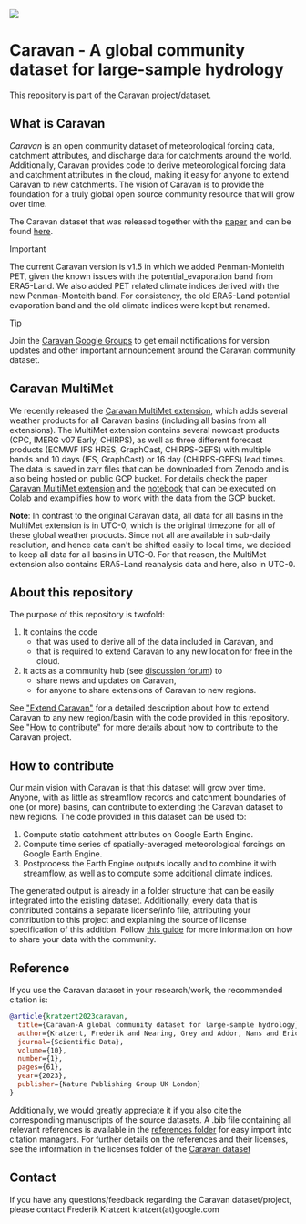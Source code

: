 ![](caravan-long-logo.png)

# Caravan - A global community dataset for large-sample hydrology

This repository is part of the Caravan project/dataset.

## What is Caravan

_Caravan_ is an open community dataset of meteorological forcing data, catchment attributes, and discharge data for catchments around the world. Additionally, Caravan provides code to derive meteorological forcing data and catchment attributes in the cloud, making it easy for anyone to extend Caravan to new catchments. The vision of Caravan is to provide the foundation for a truly global open source community resource that will grow over time. 

The Caravan dataset that was released together with the [paper](https://www.nature.com/articles/s41597-023-01975-w) and can be found [here](https://zenodo.org/records/14673536).

> [!IMPORTANT]
> The current Caravan version is v1.5 in which we added Penman-Monteith PET, given the known issues with the potential_evaporation band from ERA5-Land. We also added PET related climate indices derived with the new Penman-Monteith band. For consistency, the old ERA5-Land potential evaporation band and the old climate indices were kept but renamed. 

> [!TIP]
> Join the [Caravan Google Groups](https://groups.google.com/g/caravan-dataset) to get email notifications for version updates and other important announcement around the Caravan community dataset.


## Caravan MultiMet

We recently released the [Caravan MultiMet extension](https://arxiv.org/abs/2411.09459), which adds several weather products for all Caravan basins (including all basins from all extensions). The MultiMet extension contains several nowcast products (CPC, IMERG v07 Early, CHIRPS), as well as three different  forecast products (ECMWF IFS HRES, GraphCast, CHIRPS-GEFS) with multiple bands and 10 days (IFS, GraphCast) or 16 day (CHIRPS-GEFS) lead times. The data is saved in zarr files that can be downloaded from Zenodo and is also being hosted on public GCP bucket. For details check the paper [Caravan MultiMet extension](https://arxiv.org/abs/2411.09459) and the [notebook](examples/Caravan_MultiMet_Extending_Caravan_with_Multiple_Weather_Nowcasts_and_Forecasts.ipynb) that can be executed on Colab and examplifies how to work with the data from the GCP bucket.

**Note**: In contrast to the original Caravan data, all data for all basins in the MultiMet extension is in UTC-0, which is the original timezone for all of these global weather products. Since not all are available in sub-daily resolution, and hence data can't be shifted easily to local time, we decided to keep all data for all basins in UTC-0. For that reason, the MultiMet extension also contains ERA5-Land reanalysis data and here, also in UTC-0. 

## About this repository

The purpose of this repository is twofold:

1. It contains the code  
    - that was used to derive all of the data included in Caravan, and 
    - that is required to extend Caravan to any new location for free in the cloud.
2. It acts as a community hub (see [discussion forum](https://github.com/kratzert/caravan/discussions)) to
    - share news and updates on Caravan,
    - for anyone to share extensions of Caravan to new regions.

See ["Extend Caravan"](https://github.com/kratzert/Caravan/wiki/Extending-Caravan-with-new-basins) for a detailed description about how to extend Caravan to any new region/basin with the code provided in this repository. See ["How to contribute"](#how-to-contribute) for more details about how to contribute to the Caravan project.

## How to contribute

Our main vision with Caravan is that this dataset will grow over time. Anyone, with as little as streamflow records and catchment boundaries of one (or more) basins, can contribute to extending the Caravan dataset to new regions. The code provided in this dataset can be used to:

1. Compute static catchment attributes on Google Earth Engine.
2. Compute time series of spatially-averaged meteorological forcings on Google Earth Engine.
3. Postprocess the Earth Engine outputs locally and to combine it with streamflow, as well as to compute some additional climate indices.

The generated output is already in a folder structure that can be easily integrated into the existing dataset. Additionally, every data that is contributed contains a separate license/info file, attributing your contribution to this project and explaining the source of license specification of this addition. Follow [this guide](https://github.com/kratzert/Caravan/wiki/Sharing-New-Data) for more information on how to share your data with the community.

## Reference

If you use the Caravan dataset in your research/work, the recommended citation is:

```bib
@article{kratzert2023caravan,
  title={Caravan-A global community dataset for large-sample hydrology},
  author={Kratzert, Frederik and Nearing, Grey and Addor, Nans and Erickson, Tyler and Gauch, Martin and Gilon, Oren and Gudmundsson, Lukas and Hassidim, Avinatan and Klotz, Daniel and Nevo, Sella and others},
  journal={Scientific Data},
  volume={10},
  number={1},
  pages={61},
  year={2023},
  publisher={Nature Publishing Group UK London}
}
```

Additionally, we would greatly appreciate it if you also cite the corresponding manuscripts of the source datasets. A .bib file containing all relevant references is available in the [references folder](https://github.com/kratzert/Caravan/tree/main/references) for easy import into citation managers. For further details on the references and their licenses, see the information in the licenses folder of the [Caravan dataset](https://doi.org/10.5281/zenodo.10968468)

## Contact

If you have any questions/feedback regarding the Caravan dataset/project, please contact Frederik Kratzert kratzert(at)google.com
